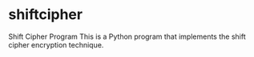 # shiftcipher
Shift Cipher Program This is a Python program that implements the shift cipher encryption technique. 
